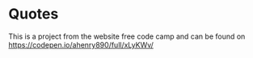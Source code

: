 # Quotes
This is a project from the website free code camp and can be found on https://codepen.io/ahenry890/full/xLyKWv/
